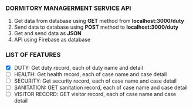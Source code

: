 ### DORMITORY MANAGERMENT SERVICE API
1. Get data from database using **GET** method from **localhost:3000/duty** 
2. Send data to database using **POST** method to **localhost:3000/duty**
3. Get and send data as **JSON** 
4. API using Firebase as database
### LIST OF FEATURES 
 - [x] DUTY: Get duty record, each of duty name and detail 
 - [ ] HEALTH: Get health record, each of case name and case detail
 - [ ] SECURITY: Get security record, each of case name and case detail 
 - [ ] SANITATION: GET sanitation record, each of case name and case detail 
 - [ ] VISITOR RECORD: GET visitor record, each of case name and case detail
